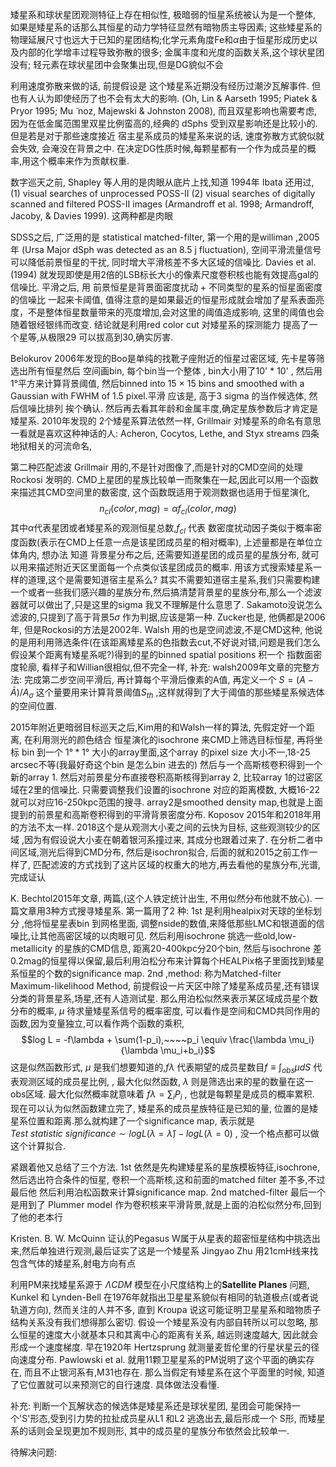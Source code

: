 矮星系和球状星团观测特征上存在相似性, 极暗弱的恒星系统被认为是一个整体, 如果是矮星系的话那么其恒星的动力学特征显然有暗物质主导因素;  这些矮星系的物理延展尺寸也远大于已知的星团结构;化学元素角度Fe和$\alpha$由于恒星形成历史以及内部的化学增丰过程导致弥散的很多; 金属丰度和光度的函数关系,这个球状星团没有; 轻元素在球状星团中会聚集出现,但是DG貌似不会

利用速度弥散来做的话, 前提假设是 这个矮星系近期没有经历过潮汐瓦解事件. 但也有人认为即使经历了也不会有太大的影响. (Oh, Lin & Aarseth 1995; Piatek & Pryor 1995; Mu ̃ noz, Majewski & Johnston 2008),  而且双星影响也需要考虑, 因为在低金属范围里双星比例蛮高的,经典的 dSphs 受到双星影响还是比较小的. 但是若是对于那些速度接近 宿主星系成员的矮星系来说的话, 速度弥散方式貌似就会失效, 会淹没在背景之中.
在决定DG性质时候,每颗星都有一个作为成员星的概率,用这个概率来作为贡献权重.



数字巡天之前, Shapley 等人用的是肉眼从底片上找,知道 1994年 Ibata 还用过, (1) visual searches of unprocessed POSS-II (2) visual searches of digitally scanned and filtered POSS-II images (Armandroff et al. 1998; Armandroff, Jacoby, & Davies 1999). 这两种都是肉眼

SDSS之后, 广泛用的是 statistical matched-filter,   第一个用的是williman ,2005年 (Ursa Major dSph was detected as an 8.5 j fluctuation),  空间平滑流量信号可以降低前景恒星的干扰, 同时增大平滑核差不多大区域的信噪比. Davies et al. (1994) 就发现即使是用2倍的LSB标长大小的像素尺度卷积核也能有效提高gal的信噪比.  平滑之后, 用 前景恒星是背景面密度扰动 + 不同类型的星系的恒星面密度的信噪比 一起来卡阈值,  值得注意的是如果最近的恒星形成就会增加了星系表面亮度，不是整体恒星数量带来的亮度增加,会对这里的阈值造成影响, 这里的阈值也会随着银经银纬而改变. 结论就是利用red color cut 对矮星系的探测能力 提高了一个星等,从极限29 可以拔高到30,确实厉害.

Belokurov 2006年发现的Boo是单纯的找靴子座附近的恒星过密区域, 先卡星等筛选出所有恒星然后 空间画bin, 每个bin当一个整体 , bin大小用了10' $*$ 10' , 然后用1°平方来计算背景阈值, 然后binned into 15 × 15 bins and smoothed with a Gaussian with FWHM of 1.5 pixel.平滑 应该是, 高于3 sigma 的当作候选体, 然后信噪比排列 挨个确认. 然后再去看其年龄和金属丰度,确定星族参数后才肯定是矮星系. 2010年发现的 2个矮星系算法依然一样,   Grillmair 对矮星系的命名有意思 一看就是喜欢这种神话的人: Acheron, Cocytos, Lethe, and Styx streams 四条地狱相关的河流命名, 

第二种匹配滤波 Grillmair 用的,不是针对图像了,而是针对的CMD空间的处理Rockosi 发明的.  CMD上星团的星族比较单一而聚集在一起,因此可以用一个函数来描述其CMD空间里的数密度, 这个函数既适用于观测数据也适用于恒星演化,
$$n_{cl}(color, mag) = \alpha f_{cl}(color,mag)$$ 其中$\alpha$代表星团或者矮星系的观测恒星总数,$f_{cl}$  代表 数密度扰动因子类似于概率密度函数(表示在CMD上任意一点是该星团成员星的相对概率), 上述量都是在单位立体角内, 想办法 知道 背景星分布之后, 还需要知道星团的成员星的星族分布, 就可以用来描述附近天区里面每一个点类似该星团成员的概率. 用该方式搜索矮星系一样的道理,这个是需要知道宿主星系么? 其实不需要知道宿主星系,我们只需要构建一个或者一些我们感兴趣的星族分布,然后搞清楚背景星的星族分布,那么一个滤波器就可以做出了,只是这里的sigma 我又不理解是什么意思了.
Sakamoto没说怎么滤波的,只提到了高于背景5$\sigma$ 作为判据,应该是第一种. Zucker也是, 他俩都是2006年, 但是Rockosi的方法是2002年. Walsh 用的也是空间滤波,不是CMD这种, 他说的是用利用筛选条件(在该距离矮星系的色指数去cut,不好说对错,问题是我们怎么假设某个距离有矮星系呢?)得到的星的binned spatial positions 积一个 指数面密度轮廓, 看样子和Willian很相似,但不完全一样, 补充: walsh2009年文章的完整方法: 完成第二步空间平滑后, 再计算每个平滑后像素的A值, 再定义一个 $S=(A-\bar{A})/A_{\sigma}$ 这个量要用来计算背景阈值$S_{th}$ ,这样就得到了大于阈值的那些矮星系候选体的空间位置.


2015年附近更暗弱目标巡天之后,Kim用的和Walsh一样的算法, 先假定好一个距离, 在利用测光的颜色结合 恒星演化的isochrone 来CMD上筛选目标恒星, 再将坐标 bin 到一个 $1°*1°$ 大小的array里面,这个array 的pixel size 大小不一,18-25 arcsec不等(我最好奇这个bin 是怎么bin 进去的) 然后与一个高斯核卷积得到一个新的array 1. 然后对前景星分布直接卷积高斯核得到array 2, 比较array 1的过密区域在2里的信噪比. 只需要调整我们设置的isochrone 对应的距离模数, 大概16-22 就可以对应16-250kpc范围的搜寻.  array2是smoothed density map,也就是上面提到的前景星和高斯卷积得到的平滑背景密度分布. Koposov 2015年和2018年用的方法不太一样. 2018这个是从观测大小麦之间的云快为目标, 这些观测较少的区域 ,因为有假设说大小麦在朝着银河系撞过来, 其成分也跟着过来了.  在分析二者中间区域,测光后得到CMD分布, 然后是isochron拟合, 后面的就和2015之前工作一样了, 匹配滤波的方式找到了这片区域的权重大的地方,再去看他的星族分布,光谱,完成证认


K. Bechtol2015年文章, 两篇,(这个人铁定统计出生, 不用似然分布他就不放心). 一篇文章用3种方式搜寻矮星系. 第一篇用了2 种: 1st 是利用healpix对天球的坐标划分 ,他将恒星星表bin 到网格里面, 调整nside的数值,来降低那些LMC和银道面的信噪比,让其他高密区域的以肉眼可见. 然后利用isochrone 挑选一些old,low-metallicity 的星族的CMD信息, 距离20-400kpc分20个bin, 然后与isochrone 差0.2mag的恒星得以保留,最后利用泊松分布来计算每个HEALPix格子里面找到矮星系恒星的个数的significance map. 2nd ,method: 称为Matched-filter Maximum-likelihood Method, 前提假设一片天区中除了矮星系成员星,还有错误分类的背景星系,场星,还有人造测试星. 那么用泊松似然来表示某区域成员星个数分布的概率,  $\mu$ 待求量矮星系信号的概率密度, 可以看作是空间和CMD共同作用的函数,因为变量独立,可以看作两个函数的乘积,
$$log L = -f\lambda + \sum(1-p_i),~~~~p_i \equiv \frac{\lambda \mu_i}{\lambda \mu_i+b_i}$$
这是似然函数形式, $\mu$ 是我们想要知道的,$f\lambda$ 代表期望的成员星数目$f\equiv \int_{obs} \mu dS$ 代表观测区域的成员星比例, ,  最大化似然函数, $\lambda$ 则是筛选出来的星的数量在这一obs区域. 最大化似然概率就意味着 $f\lambda = \sum_iP_i$ , 也就是每颗星是成员的概率累积.
现在可以认为似然函数建立完了, 矮星系的成员星族特征是已知的量, 位置的是矮星系位置和距离.那么就构建了一个significance map, 表示就是$Test~statistic~significance \sim log L(\lambda= \hat{\lambda}) - log L(\lambda = 0)$ , 没一个格点都可以做这个计算拟合.

紧跟着他又总结了三个方法. 1st 依然是先构建矮星系的星族模板特征,isochrone,然后选出符合条件的恒星, 卷积一个高斯核,这和前面的matched filter 差不多,不过最后他 然后利用泊松函数来计算significance map.  2nd matched-filter 最后一个 是用到了 Plummer model 作为卷积核来平滑背景,就是上面的泊松似然分布,回到了他的老本行

Kristen. B. W. McQuinn 证认的Pegasus W属于从星表的超密恒星结构中挑选出来,然后单独进行观测,最后证实了这是一个矮星系
Jingyao Zhu 用21cmH线来找包含气体的矮星系,射电方向有点

利用PM来找矮星系源于 $\Lambda CDM$ 模型在小尺度结构上的**Satellite Planes** 问题, Kunkel 和 Lynden-Bell 在1976年就指出卫星星系貌似有相同的轨道极点(或者说轨道方向), 然而关注的人并不多, 直到 Kroupa 说这可能证明卫星星系和暗物质子结构关系没有我们想得那么密切. 假设一个矮星系没有内部自转所以可以忽略, 那么恒星的速度大小就基本只和其离中心的距离有关系,  越远则速度越大, 因此就会形成一个速度梯度. 早在1920年 Hertzsprung 就测量麦哲伦里的行星状星云的径向速度分布. Pawlowski et al. 就用11颗卫星星系的PM说明了这个平面的确实存在, 而且不止银河系有,M31也存在. 那么当假定有矮星系在这个平面里的时候, 知道了它位置就可以来预测它的自行速度. 具体做法没看懂.

补充: 判断一个瓦解状态的候选体是矮星系还是球状星团, 星团会可能保持一个'S'形态,受到引力势的拉扯成员星从L1 和L2 逃逸出去,最后形成一个 S形, 而矮星系的话则会呈现更加不规则形, 其中的成员星的星族分布依然会比较单一.



待解决问题: